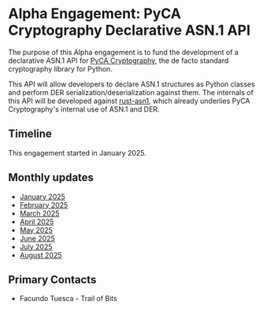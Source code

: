 # Alpha Engagement: PyCA Cryptography Declarative ASN.1 API

The purpose of this Alpha engagement is to fund the development of
a declarative ASN.1 API for [PyCA Cryptography](https://cryptography.io/),
the de facto standard cryptography library for Python.

This API will allow developers to declare ASN.1 structures as Python
classes and perform DER serialization/deserialization against them. The
internals of this API will be developed against
[rust-asn1](https://github.com/alex/rust-asn1), which already underlies
PyCA Cryptography's internal use of ASN.1 and DER.

## Timeline

This engagement started in January 2025.

## Monthly updates

* [January 2025](./update-2025-01.md)
* [February 2025](./update-2025-02.md)
* [March 2025](./update-2025-03.md)
* [April 2025](./update-2025-04.md)
* [May 2025](./update-2025-05.md)
* [June 2025](./update-2025-06.md)
* [July 2025](./update-2025-07.md)
* [August 2025](./update-2025-08.md)

## Primary Contacts

* Facundo Tuesca - Trail of Bits
